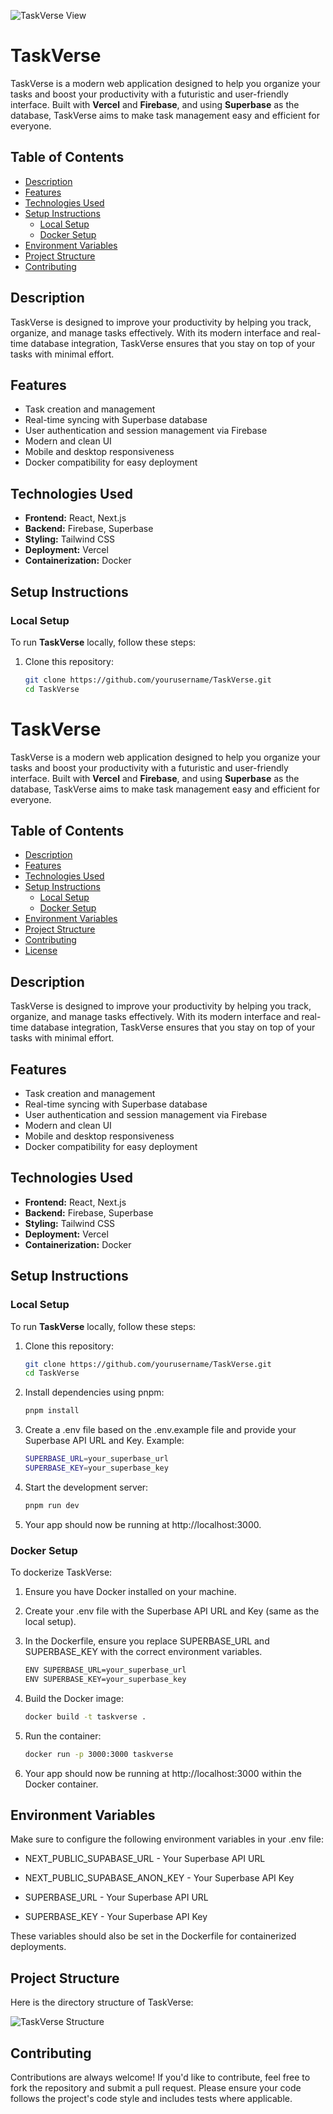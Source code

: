 ![TaskVerse View](Images/TaskVerse.png)

# TaskVerse

TaskVerse is a modern web application designed to help you organize your tasks and boost your productivity with a futuristic and user-friendly interface. Built with **Vercel** and **Firebase**, and using **Superbase** as the database, TaskVerse aims to make task management easy and efficient for everyone.

## Table of Contents

- [Description](#description)
- [Features](#features)
- [Technologies Used](#technologies-used)
- [Setup Instructions](#setup-instructions)
  - [Local Setup](#local-setup)
  - [Docker Setup](#docker-setup)
- [Environment Variables](#environment-variables)
- [Project Structure](#project-structure)
- [Contributing](#contributing)

## Description

TaskVerse is designed to improve your productivity by helping you track, organize, and manage tasks effectively. With its modern interface and real-time database integration, TaskVerse ensures that you stay on top of your tasks with minimal effort.

## Features

- Task creation and management
- Real-time syncing with Superbase database
- User authentication and session management via Firebase
- Modern and clean UI
- Mobile and desktop responsiveness
- Docker compatibility for easy deployment

## Technologies Used

- **Frontend:** React, Next.js
- **Backend:** Firebase, Superbase
- **Styling:** Tailwind CSS
- **Deployment:** Vercel
- **Containerization:** Docker

## Setup Instructions

### Local Setup

To run **TaskVerse** locally, follow these steps:

1. Clone this repository:

   ```bash
   git clone https://github.com/yourusername/TaskVerse.git
   cd TaskVerse
# TaskVerse

TaskVerse is a modern web application designed to help you organize your tasks and boost your productivity with a futuristic and user-friendly interface. Built with **Vercel** and **Firebase**, and using **Superbase** as the database, TaskVerse aims to make task management easy and efficient for everyone.

## Table of Contents

- [Description](#description)
- [Features](#features)
- [Technologies Used](#technologies-used)
- [Setup Instructions](#setup-instructions)
  - [Local Setup](#local-setup)
  - [Docker Setup](#docker-setup)
- [Environment Variables](#environment-variables)
- [Project Structure](#project-structure)
- [Contributing](#contributing)
- [License](#license)

## Description

TaskVerse is designed to improve your productivity by helping you track, organize, and manage tasks effectively. With its modern interface and real-time database integration, TaskVerse ensures that you stay on top of your tasks with minimal effort.

## Features

- Task creation and management
- Real-time syncing with Superbase database
- User authentication and session management via Firebase
- Modern and clean UI
- Mobile and desktop responsiveness
- Docker compatibility for easy deployment

## Technologies Used

- **Frontend:** React, Next.js
- **Backend:** Firebase, Superbase
- **Styling:** Tailwind CSS
- **Deployment:** Vercel
- **Containerization:** Docker

## Setup Instructions

### Local Setup

To run **TaskVerse** locally, follow these steps:

1. Clone this repository:

   ```bash
   git clone https://github.com/yourusername/TaskVerse.git
   cd TaskVerse
   ```
   
2. Install dependencies using pnpm:

   ```bash
   pnpm install
   ```

3. Create a .env file based on the .env.example file and provide your Superbase API URL and Key. Example:

   ```bash
   SUPERBASE_URL=your_superbase_url
   SUPERBASE_KEY=your_superbase_key
   ```

4. Start the development server:

   ```bash
   pnpm run dev
   ```
   
5. Your app should now be running at http://localhost:3000.
   
### Docker Setup

To dockerize TaskVerse:

1. Ensure you have Docker installed on your machine.

2. Create your .env file with the Superbase API URL and Key (same as the local setup).

3. In the Dockerfile, ensure you replace SUPERBASE_URL and SUPERBASE_KEY with the correct environment variables.

   ```bash
   ENV SUPERBASE_URL=your_superbase_url
   ENV SUPERBASE_KEY=your_superbase_key
   ```
   
4. Build the Docker image:

   ```bash
   docker build -t taskverse .
   ```
   
5. Run the container:

   ```bash
   docker run -p 3000:3000 taskverse
   ```

6. Your app should now be running at http://localhost:3000 within the Docker container.

## Environment Variables

Make sure to configure the following environment variables in your .env file:

 - NEXT_PUBLIC_SUPABASE_URL - Your Superbase API URL

 - NEXT_PUBLIC_SUPABASE_ANON_KEY - Your Superbase API Key

 - SUPERBASE_URL - Your Superbase API URL

 - SUPERBASE_KEY - Your Superbase API Key

These variables should also be set in the Dockerfile for containerized deployments.

## Project Structure

Here is the directory structure of TaskVerse:

![TaskVerse Structure](Images/Structure.png)


## Contributing

Contributions are always welcome! If you'd like to contribute, feel free to fork the repository and submit a pull request. Please ensure your code follows the project's code style and includes tests where applicable.


